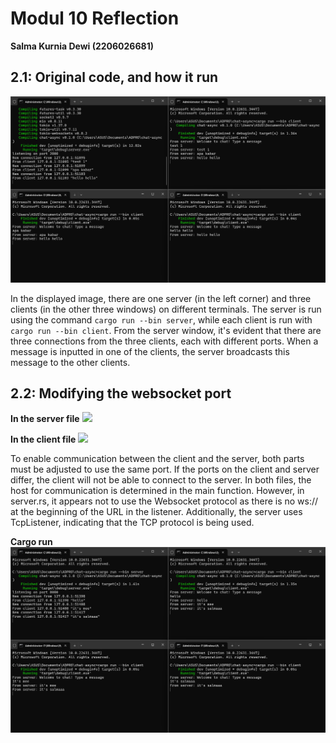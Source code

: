 # Modul 10 Reflection
**Salma Kurnia Dewi (2206026681)** 

##  2.1: Original code, and how it run
<img src= "img/2.1.png">

In the displayed image, there are one server (in the left corner) and three clients (in the other three windows) on different terminals. The server is run using the command `cargo run --bin server`, while each client is run with `cargo run --bin client`. From the server window, it's evident that there are three connections from the three clients, each with different ports. When a message is inputted in one of the clients, the server broadcasts this message to the other clients.

##  2.2: Modifying the websocket port
**In the server file**
<img src = "img/2.2 server png">

**In the client file**
<img src = "img/2.2 client png">

To enable communication between the client and the server, both parts must be adjusted to use the same port. If the ports on the client and server differ, the client will not be able to connect to the server. In both files, the host for communication is determined in the main function. However, in server.rs, it appears not to use the Websocket protocol as there is no ws:// at the beginning of the URL in the listener. Additionally, the server uses TcpListener, indicating that the TCP protocol is being used.

**Cargo run**
<img src = "img/2.2.png">